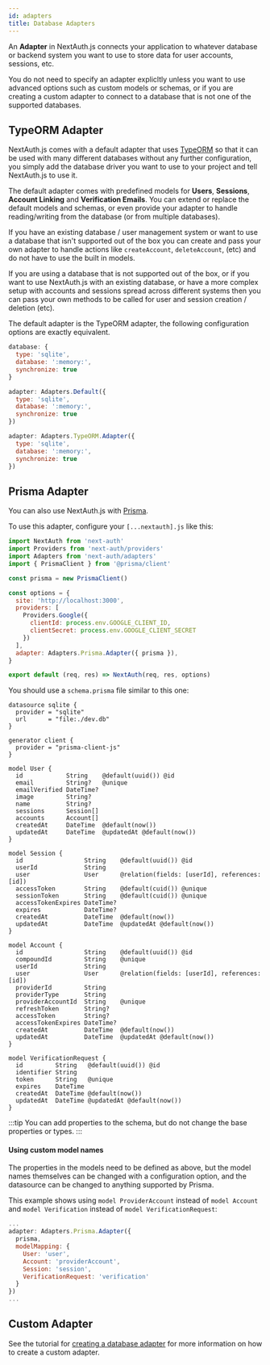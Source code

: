 ```yaml
---
id: adapters
title: Database Adapters
---
```


An **Adapter** in NextAuth.js connects your application to whatever database or backend system you want to use to store data for user accounts, sessions, etc.

You do not need to specify an adapter explicltly unless you want to use advanced options such as custom models or schemas, or if you are creating a custom adapter to connect to a database that is not one of the supported databases.

## TypeORM Adapter

NextAuth.js comes with a default adapter that uses [TypeORM](https://typeorm.io/) so that it can be used with many different databases without any further configuration, you simply add the database driver you want to use to your project and tell  NextAuth.js to use it.

The default adapter comes with predefined models for **Users**, **Sessions**, **Account Linking** and **Verification Emails**. You can extend or replace the default models and schemas, or even provide your adapter to handle reading/writing from the database (or from multiple databases).

If you have an existing database / user management system or want to use a database that isn't supported out of the box you can create and pass your own adapter to handle actions like `createAccount`, `deleteAccount`, (etc) and do not have to use the built in models.

If you are using a database that is not supported out of the box, or if you want to use  NextAuth.js with an existing database, or have a more complex setup with accounts and sessions spread across different systems then you can pass your own methods to be called for user and session creation / deletion (etc).

The default adapter is the TypeORM adapter, the following configuration options are exactly equivalent.

```javascript
database: {
  type: 'sqlite',
  database: ':memory:',
  synchronize: true
}
```

```javascript
adapter: Adapters.Default({
  type: 'sqlite',
  database: ':memory:',
  synchronize: true
})
```

```javascript
adapter: Adapters.TypeORM.Adapter({
  type: 'sqlite',
  database: ':memory:',
  synchronize: true
})
```

## Prisma Adapter

You can also use NextAuth.js with [Prisma](https://www.prisma.io/docs/).

To use this adapter, configure your `[...nextauth].js` like this:

```javascript
import NextAuth from 'next-auth'
import Providers from 'next-auth/providers'
import Adapters from 'next-auth/adapters'
import { PrismaClient } from '@prisma/client'

const prisma = new PrismaClient()

const options = {
  site: 'http://localhost:3000',
  providers: [
    Providers.Google({
      clientId: process.env.GOOGLE_CLIENT_ID,
      clientSecret: process.env.GOOGLE_CLIENT_SECRET
    })
  ],
  adapter: Adapters.Prisma.Adapter({ prisma }),
}

export default (req, res) => NextAuth(req, res, options)
```

You should use a `schema.prisma` file similar to this one:

```
datasource sqlite {
  provider = "sqlite"
  url      = "file:./dev.db"
}

generator client {
  provider = "prisma-client-js"
}

model User {
  id            String    @default(uuid()) @id
  email         String?   @unique
  emailVerified DateTime?
  image         String?
  name          String?
  sessions      Session[]
  accounts      Account[]
  createdAt     DateTime  @default(now())
  updatedAt     DateTime  @updatedAt @default(now())
}

model Session {
  id                 String    @default(uuid()) @id
  userId             String
  user               User      @relation(fields: [userId], references: [id])
  accessToken        String    @default(cuid()) @unique
  sessionToken       String    @default(cuid()) @unique
  accessTokenExpires DateTime?
  expires            DateTime?
  createdAt          DateTime  @default(now())
  updatedAt          DateTime  @updatedAt @default(now())
}

model Account {
  id                 String    @default(uuid()) @id
  compoundId         String    @unique
  userId             String
  user               User      @relation(fields: [userId], references: [id])
  providerId         String
  providerType       String
  providerAccountId  String    @unique
  refreshToken       String?
  accessToken        String?
  accessTokenExpires DateTime?
  createdAt          DateTime  @default(now())
  updatedAt          DateTime  @updatedAt @default(now())
}

model VerificationRequest {
  id         String   @default(uuid()) @id
  identifier String
  token      String   @unique
  expires    DateTime
  createdAt  DateTime @default(now())
  updatedAt  DateTime @updatedAt @default(now())
}
```

:::tip
You can add properties to the schema, but do not change the base properties or types.
:::

#### Using custom model names

The properties in the models need to be defined as above, but the model names themselves can be changed with a configuration option, and the datasource can be changed to anything supported by Prisma.

This example shows using `model ProviderAccount` instead of `model Account` and `model Verification` instead of `model VerificationRequest`:

```javascript
...
adapter: Adapters.Prisma.Adapter({ 
  prisma,
  modelMapping: {
    User: 'user',
    Account: 'providerAccount',
    Session: 'session',
    VerificationRequest: 'verification'
  }  
})
...
```

## Custom Adapter

See the tutorial for [creating a database adapter](/tutorials/creating-a-database-adapter) for more information on how to create a custom adapter.
